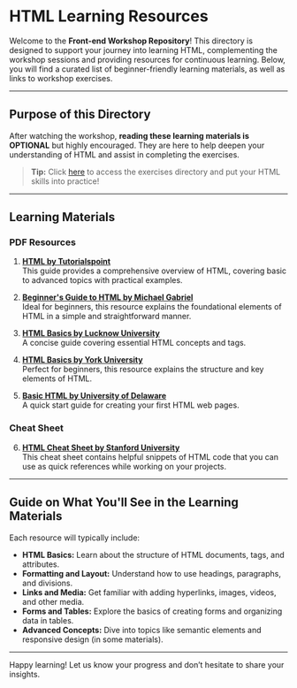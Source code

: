 
# HTML Learning Resources

Welcome to the **Front-end Workshop Repository**! This directory is designed to support your journey into learning HTML, complementing the workshop sessions and providing resources for continuous learning. Below, you will find a curated list of beginner-friendly learning materials, as well as links to workshop exercises.

---

## Purpose of this Directory
After watching the workshop, **reading these learning materials is OPTIONAL** but highly encouraged. They are here to help deepen your understanding of HTML and assist in completing the exercises. 

> **Tip:** Click [here](./Exercises) to access the exercises directory and put your HTML skills into practice!

---

## Learning Materials

### PDF Resources

1. **[HTML by Tutorialspoint](https://tinyurl.com/HTML-by-Tutorialspoint)**  
   This guide provides a comprehensive overview of HTML, covering basic to advanced topics with practical examples.

2. **[Beginner's Guide to HTML by Michael Gabriel](https://tinyurl.com/Beginners-Guide-to-HTML)**  
   Ideal for beginners, this resource explains the foundational elements of HTML in a simple and straightforward manner.

3. **[HTML Basics by Lucknow University](https://tinyurl.com/HTML-Lucknow-University)**  
   A concise guide covering essential HTML concepts and tags.

4. **[HTML Basics by York University](https://tinyurl.com/HTML-York-University)**  
   Perfect for beginners, this resource explains the structure and key elements of HTML.

5. **[Basic HTML by University of Delaware](https://tinyurl.com/HTML-University-of-Delaware)**  
   A quick start guide for creating your first HTML web pages.

### Cheat Sheet

6. **[HTML Cheat Sheet by Stanford University](https://tinyurl.com/HTML-Cheat-sheet)**  
   This cheat sheet contains helpful snippets of HTML code that you can use as quick references while working on your projects.

---

## Guide on What You'll See in the Learning Materials
Each resource will typically include:
- **HTML Basics:** Learn about the structure of HTML documents, tags, and attributes.
- **Formatting and Layout:** Understand how to use headings, paragraphs, and divisions.
- **Links and Media:** Get familiar with adding hyperlinks, images, videos, and other media.
- **Forms and Tables:** Explore the basics of creating forms and organizing data in tables.
- **Advanced Concepts:** Dive into topics like semantic elements and responsive design (in some materials).

---

Happy learning! Let us know your progress and don’t hesitate to share your insights.

